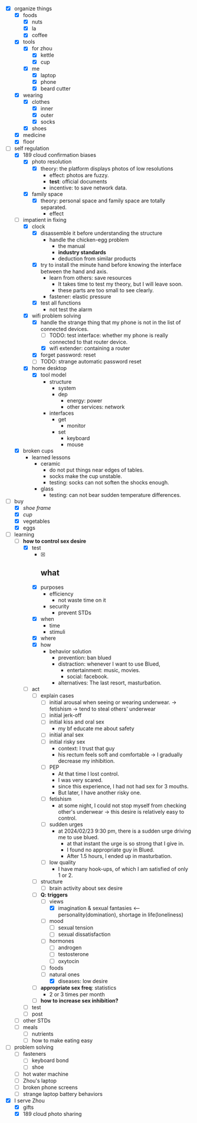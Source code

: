 - [x] organize things
    - [x] foods
        - [x] nuts
        - [x] la
        - [x] coffee
    - [x] tools
        - [x] for zhou
            - [x] kettle
            - [x] cup
        - [x] me
            - [x] laptop
            - [x] phone
            - [x] beard cutter
    - [x] wearing
        - [x] clothes
            - [x] inner
            - [x] outer
            - [x] socks
        - [x] shoes
    - [x] medicine
    - [x] floor
- [ ] self regulation
    - [x] 189 cloud confirmation biases
        - [x] photo resolution
            - [x] theory: the platform displays photos of low resolutions
                - effect: photos are fuzzy.
                - **test**: official documents
                - incentive: to save network data.
        - [x] family space
            - [x] theory: personal space and family space are totally separated.
                - effect 
    - [ ] impatient in fixing
        - [x] clock
            - [x] disassemble it before understanding the structure
                - handle the chicken-egg problem
                    - the manual
                    - **industry standards**
                    - deduction from similar products
            - [x] try to install the minute hand before knowing the interface between the hand and axis.
                - learn from others: save resources
                    - It takes time to test my theory, but I will leave soon.
                    - these parts are too small to see clearly.
                - fastener: elastic pressure
            - [x] test all functions
                - not test the alarm
        - [x] wifi problem solving
            - [x] handle the strange thing that my phone is not in the list of connected devices.
                - [ ] TODO: test interface: whether my phone is really connected to that router device.
                - [x] wifi extender: containing a router
            - [x] forget password: reset
            - [ ] TODO: strange automatic password reset
        - [x] home desktop
            - [x] tool model
                - structure
                    - system
                    - dep
                        - energy: power
                        - other services: network
                - interfaces
                    - get
                        - monitor
                    - set
                        - keyboard
                        - mouse 
    - [x] broken cups
        - learned lessons
            - ceramic
                - do not put things near edges of tables.
                - socks make the cup unstable.
                - testing: socks can not soften the shocks enough.
            - glass
                - testing: can not bear sudden temperature differences.
- [ ] buy
    - [x] *shoe frame*
    - [x] *cup*
    - [x] vegetables
    - [x] eggs
- [ ] learning
    - [ ] **how to control sex desire**
        - [x] test
            - [x] what
                - 
            - [x] purposes
                - efficiency
                    - not waste time on it
                - security
                    - prevent STDs
            - [x] when
                - time
                - stimuli
            - [x] where
            - [x] how
                - behavior solution
                    - prevention: ban blued
                    - distraction: whenever I want to use Blued,
                        - entertainment: music, movies.
                        - social: facebook.
                    - alternatives: The last resort, masturbation.
        - [ ] act
            - [ ] explain cases
                - [ ] initial arousal when seeing or wearing underwear. -> fetishism -> tend to steal others' underwear
                - [ ] initial jerk-off
                - [ ] initial kiss and oral sex
                    - my bf educate me about safety
                - [ ] initial anal sex
                - [ ] initial risky sex
                    - context: I trust that guy
                    - his rectum feels soft and comfortable -> I gradually decrease my inhibition.
                - [ ] PEP
                    - At that time I lost control.
                    - I was very scared.
                    - since this experience, I had not had sex for 3 mouths.
                    - But later, I have another risky one.  
                - [ ] fetishism
                    - at some night, I could not stop myself from checking other's underwear -> this desire is relatively easy to control.
                - [ ] sudden urges
                    - at 2024/02/23 9:30 pm, there is a sudden urge driving me to use blued.
                        - at that instant the urge is so strong that I give in.
                        - I found no appropriate guy in Blued.
                        - After 1.5 hours, I ended up in masturbation.
                - [ ] low quality
                    - I have many hook-ups, of which I am satisfied of only 1 or 2.
            - [ ] structure
                - [ ] brain activity about sex desire
            - [ ] **Q: triggers**
                - [ ] views
                    - [x] imagination & sexual fantasies <-- personality(domination), shortage in life(loneliness)
                - [ ] mood
                    - [ ] sexual tension
                    - [ ] sexual dissatisfaction
                - [ ] hormones
                    - [ ] androgen
                    - [ ] testosterone
                    - [ ] oxytocin
                - [ ] foods
                - [ ] natural ones
                    - [x] diseases: low desire
            - [ ] **appropriate sex freq**: statistics
                - 2 or 3 times per month
            - [ ] **how to increase sex inhibition?**
        - [ ] test
        - [ ] post
    - [ ] other STDs
    - [ ] meals
        - [ ] nutrients
        - [ ] how to make eating easy
- [ ] problem solving
    - [ ] fasteners
        - [ ] keyboard bond
        - [ ] shoe
    - [ ] hot water machine
    - [ ] Zhou's laptop
    - [ ] broken phone screens
    - [ ] strange laptop battery behaviors
- [x] I serve Zhou
    - [x] gifts
    - [x] 189 cloud photo sharing